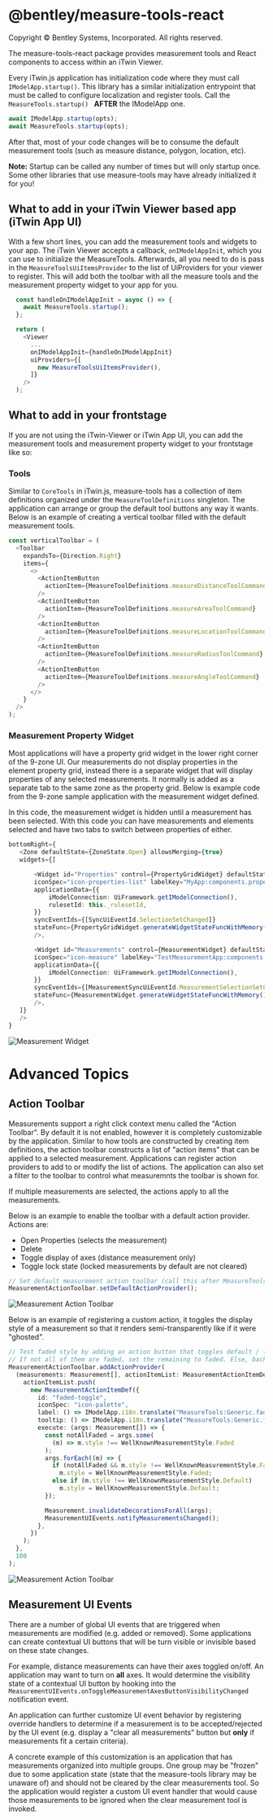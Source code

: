 # @bentley/measure-tools-react

Copyright © Bentley Systems, Incorporated. All rights reserved.

The measure-tools-react package provides measurement tools and React components to access within an iTwin Viewer.

Every iTwin.js application has initialization code where they must call `IModelApp.startup()`. This library has a similar initialization entrypoint that must be called to configure localization and register tools.
Call the `MeasureTools.startup() ` **AFTER** the IModelApp one.

```typescript
await IModelApp.startup(opts);
await MeasureTools.startup(opts);
```

After that, most of your code changes will be to consume the default measurement tools (such as measure distance, polygon, location, etc).

**Note:** Startup can be called any number of times but will only startup once. Some other libraries that use measure-tools may have already initialized it for you!

## What to add in your iTwin Viewer based app (iTwin App UI)

With a few short lines, you can add the measurement tools and widgets to your app. The iTwin Viewer accepts a callback, `onIModelAppInit`, which you can use to initialize the MeasureTools. Afterwards, all you need to do is pass in the `MeasureToolsUiItemsProvider` to the list of UiProviders for your viewer to register. This will add both the toolbar with all the measure tools and the measurement property widget to your app for you.

```typescript
  const handleOnIModelAppInit = async () => {
    await MeasureTools.startup();
  };

  return (
    <Viewer
      ...
      onIModelAppInit={handleOnIModelAppInit}
      uiProviders={[
        new MeasureToolsUiItemsProvider(),
      ]}
    />
  );
```

## What to add in your frontstage

If you are not using the iTwin-Viewer or iTwin App UI, you can add the measurement tools and measurement property widget to your frontstage like so:

### Tools

Similar to `CoreTools` in iTwin.js, measure-tools has a collection of item definitions organized under the `MeasureToolDefinitions` singleton. The application can arrange or group the default tool buttons any way it wants.
Below is an example of creating a vertical toolbar filled with the default measurement tools.

```typescript
const verticalToolbar = (
  <Toolbar
    expandsTo={Direction.Right}
    items={
      <>
        <ActionItemButton
          actionItem={MeasureToolDefinitions.measureDistanceToolCommand}
        />
        <ActionItemButton
          actionItem={MeasureToolDefinitions.measureAreaToolCommand}
        />
        <ActionItemButton
          actionItem={MeasureToolDefinitions.measureLocationToolCommand}
        />
        <ActionItemButton
          actionItem={MeasureToolDefinitions.measureRadiusToolCommand}
        />
        <ActionItemButton
          actionItem={MeasureToolDefinitions.measureAngleToolCommand}
        />
      </>
    }
  />
);
```

### Measurement Property Widget

Most applications will have a property grid widget in the lower right corner of the 9-zone UI. Our measurements do not display properties in the element property grid, instead there is a separate widget that will
display properties of any selected measurements. It normally is added as a separate tab to the same zone as the property grid. Below is example code from the 9-zone sample application with the measurement widget defined.

In this code, the measurement widget is hidden until a measurement has been selected. With this code you can have measurements and elements selected and have two tabs to switch between properties of either.

```typescript
bottomRight={
   <Zone defaultState={ZoneState.Open} allowsMerging={true}
   widgets={[

       <Widget id="Properties" control={PropertyGridWidget} defaultState={WidgetState.Closed} fillZone={true}
       iconSpec="icon-properties-list" labelKey="MyApp:components.properties"
       applicationData={{
           iModelConnection: UiFramework.getIModelConnection(),
           rulesetId: this._rulesetId,
       }}
       syncEventIds={[SyncUiEventId.SelectionSetChanged]}
       stateFunc={PropertyGridWidget.generateWidgetStateFuncWithMemory()}
       />,

       <Widget id="Measurements" control={MeasurementWidget} defaultState={WidgetState.Hidden} fillZone={true}
       iconSpec="icon-measure" labelKey="TestMeasurementApp:components.measurements"
       applicationData={{
           iModelConnection: UiFramework.getIModelConnection(),
       }}
       syncEventIds={[MeasurementSyncUiEventId.MeasurementSelectionSetChanged]}
       stateFunc={MeasurementWidget.generateWidgetStateFuncWithMemory()}
       />,
   ]}
   />
}
```

![Measurement Widget](./docs/images/MTDocs-Widget.gif)

# Advanced Topics

## Action Toolbar

Measurements support a right click context menu called the "Action Toolbar". By default it is not enabled, however it is completely customizable by the application. Similar to how tools are constructed by creating item definitions,
the action toolbar constructs a list of "action items" that can be applied to a selected measurement. Applications can register action providers to add to or modify the list of actions. The application can also set a filter to the toolbar
to control what measuremnts the toolbar is shown for.

If multiple measurements are selected, the actions apply to all the measurements.

Below is an example to enable the toolbar with a default action provider. Actions are:

- Open Properties (selects the measurement)
- Delete
- Toggle display of axes (distance measurement only)
- Toggle lock state (locked measurements by default are not cleared)

```typescript
// Set default measurement action toolbar (call this after MeasureTools.startup)
MeasurementActionToolbar.setDefaultActionProvider();
```

![Measurement Action Toolbar](./docs/images/MTDocs-ActionToolbar.gif)

Below is an example of registering a custom action, it toggles the display style of a measurement so that it renders semi-transparently like if it were "ghosted".

```typescript
// Test faded style by adding an action button that toggles default / faded style
// If not all of them are faded, set the remaining to faded. Else, back to default.
MeasurementActionToolbar.addActionProvider(
  (measurements: Measurement[], actionItemList: MeasurementActionItemDef[]) => {
    actionItemList.push(
      new MeasurementActionItemDef({
        id: "faded-toggle",
        iconSpec: "icon-palette",
        label: () => IModelApp.i18n.translate("MeasureTools:Generic.faded"),
        tooltip: () => IModelApp.i18n.translate("MeasureTools:Generic.faded"),
        execute: (args: Measurement[]) => {
          const notAllFaded = args.some(
            (m) => m.style !== WellKnownMeasurementStyle.Faded
          );
          args.forEach((m) => {
            if (notAllFaded && m.style !== WellKnownMeasurementStyle.Faded)
              m.style = WellKnownMeasurementStyle.Faded;
            else if (m.style !== WellKnownMeasurementStyle.Default)
              m.style = WellKnownMeasurementStyle.Default;
          });

          Measurement.invalidateDecorationsForAll(args);
          MeasurementUIEvents.notifyMeasurementsChanged();
        },
      })
    );
  },
  100
);
```

![Measurement Action Toolbar](./docs/images/MTDocs-ActionToolbar_CustomAction.gif)

## Measurement UI Events

There are a number of global UI events that are triggered when measurements are modified (e.g. added or removed). Some applications can create contextual UI buttons that will be turn visible or invisible based on these state changes.

For example, distance measurements can have their axes toggled on/off. An application may want to turn on **all** axes. It would determine the visibility state of a contextual UI button by hooking into the `MeasurementUIEvents.onToggleMeasurementAxesButtonVisibilityChanged`
notification event.

An application can further customize UI event behavior by registering override handlers to determine if a measurement is to be accepted/rejected by the UI event (e.g. display a "clear all measurements" button but **only** if measurements fit a certain criteria).

A concrete example of this customization is an application that has measurements organized into multiple groups. One group may be "frozen" due to some application state (state that the measure-tools library may be unaware of) and should not be cleared by the clear measurements tool.
So the application would register a custom UI event handler that would cause those measurements to be ignored when the clear measurement tool is invoked.

